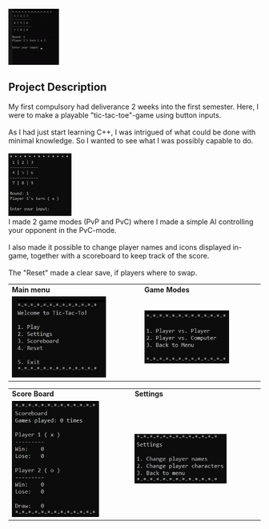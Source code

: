 <img src="https://github.com/Bsktrrl/Bsktrrl.github.io/blob/main/images/TicTacToe/Gameplay.gif" width="20%"/><br>

## Project Description
My first compulsory had deliverance 2 weeks into the first semester. Here, I were to make a playable "tic-tac-toe"-game using button inputs.
<br>
<br>
As I had just start learning C++, I was intrigued of what could be done with minimal knowledge. So I wanted to see what I was possibly capable to do.
<br>
<br>
<img src="https://github.com/Bsktrrl/Bsktrrl.github.io/blob/main/images/TicTacToe/Game.jpg" width="25%"/><br>
I made 2 game modes (PvP and PvC) where I made a simple AI controlling your opponent in the PvC-mode.
<br>
<br>
I also made it possible to change player names and icons displayed in-game, together with a scoreboard to keep track of the score.
<br>
<br>
The "Reset" made a clear save, if players where to swap.

<table width="100%">
      <tr><td><b>Main menu</b></td>
      <td><b>Game Modes</b></td></tr>
      <tr><td><img src="https://github.com/Bsktrrl/Bsktrrl.github.io/blob/main/images/TicTacToe/MainMenu.jpg" width="75%"/></td>
      <td><img src="https://github.com/Bsktrrl/Bsktrrl.github.io/blob/main/images/TicTacToe/GameMode_Select.jpg" width="75%"/></td></tr>
 </table>
 <table width="100%">
      <tr><td><b>Score Board</b></td>
      <td><b>Settings</b></td></tr>
      <tr><td><img src="https://github.com/Bsktrrl/Bsktrrl.github.io/blob/main/images/TicTacToe/Scoreboard.jpg" width="75%"/></td>
      <td><img src="https://github.com/Bsktrrl/Bsktrrl.github.io/blob/main/images/TicTacToe/Settings.jpg" width="75%"/><br></td></tr>
</table>
